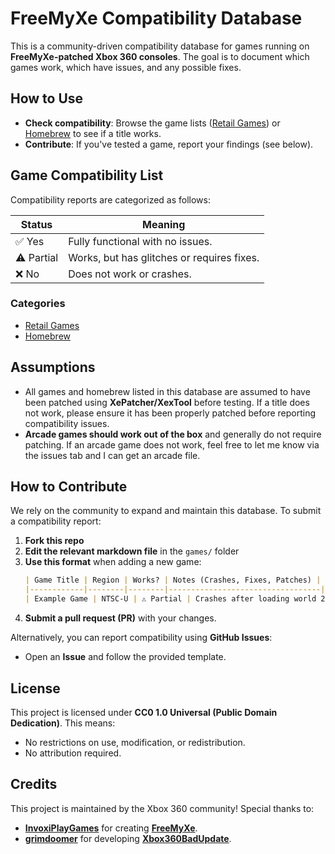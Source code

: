 # FreeMyXe Compatibility Database

This is a community-driven compatibility database for games running on **FreeMyXe-patched Xbox 360 consoles**. The goal is to document which games work, which have issues, and any possible fixes.

## How to Use
- **Check compatibility**: Browse the game lists ([Retail Games](/Retail.md)) or [Homebrew](/Homebrew.md) to see if a title works.
- **Contribute**: If you've tested a game, report your findings (see below).

## Game Compatibility List
Compatibility reports are categorized as follows:

| Status | Meaning |
|--------|---------|
| ✅ Yes | Fully functional with no issues. |
| ⚠️ Partial | Works, but has glitches or requires fixes. |
| ❌ No | Does not work or crashes. |

### Categories
- [Retail Games](/Retail.md)
- [Homebrew](/Homebrew.md)

## Assumptions
- All games and homebrew listed in this database are assumed to have been patched using **XePatcher/XexTool** before testing. If a title does not work, please ensure it has been properly patched before reporting compatibility issues.
- **Arcade games should work out of the box** and generally do not require patching. If an arcade game does not work, feel free to let me know via the issues tab and I can get an arcade file.

## How to Contribute
We rely on the community to expand and maintain this database. To submit a compatibility report:

1. **Fork this repo**
2. **Edit the relevant markdown file** in the `games/` folder
3. **Use this format** when adding a new game:
   ```md
   | Game Title | Region | Works? | Notes (Crashes, Fixes, Patches) |
   |------------|--------|--------|----------------------------------|
   | Example Game | NTSC-U | ⚠️ Partial | Crashes after loading world 2 |
   ```
4. **Submit a pull request (PR)** with your changes.

Alternatively, you can report compatibility using **GitHub Issues**:
- Open an **Issue** and follow the provided template.

## License
This project is licensed under **CC0 1.0 Universal (Public Domain Dedication)**. This means:
- No restrictions on use, modification, or redistribution.
- No attribution required.

## Credits
This project is maintained by the Xbox 360 community! Special thanks to:
- [**InvoxiPlayGames**](https://github.com/InvoxiPlayGames) for creating [**FreeMyXe**](https://github.com/InvoxiPlayGames/FreeMyXe).
- [**grimdoomer**](https://github.com/grimdoomer) for developing [**Xbox360BadUpdate**](https://github.com/grimdoomer/Xbox360BadUpdate).

